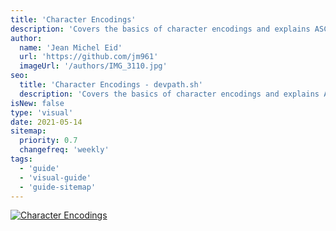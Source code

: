 ```yaml
---
title: 'Character Encodings'
description: 'Covers the basics of character encodings and explains ASCII vs Unicode'
author:
  name: 'Jean Michel Eid'
  url: 'https://github.com/jm961'
  imageUrl: '/authors/IMG_3110.jpg'
seo:
  title: 'Character Encodings - devpath.sh'
  description: 'Covers the basics of character encodings and explains ASCII vs Unicode'
isNew: false
type: 'visual'
date: 2021-05-14
sitemap:
  priority: 0.7
  changefreq: 'weekly'
tags:
  - 'guide'
  - 'visual-guide'
  - 'guide-sitemap'
---
```


[![Character Encodings](/guides/character-encodings.png)](/guides/character-encodings.png)
